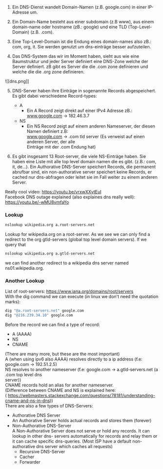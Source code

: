 1) Ein DNS-Dienst wandelt Domain-Namen (z.B. google.com) in einer IP-Adresse um.  

2) Ein Domain-Name besteht aus einer subdomain (z.B www), aus einem domain-name oder hostname (zB.: google) und eine TLD (Top-Level-Domain) (z.B. .com).  

3) Eine Top-Level-Domain ist die Endung eines domain-names also zB.: com, org, it. Sie werden genutzt um dns-einträge besser aufzuteilen.  

4) Das DNS-System das wir im Moment haben, sieht aus wie eine Baumstruktur und jeder Server definiert eine DNS-Zone welche der Server definiert. zB gibt es Server die die .com zone definieren und welche die die .org zone definieren.  

![[dns.png]]

5) DNS-Server haben ihre Einträge in sogenannte Records abgespeichert. Es gibt dabei verschiedene Record-types: 

	* A  
		* Ein A Record zeigt direkt auf einer IPv4 Adresse zB.: www.google.com -> 182.46.3.7  
	* NS  
		*	Ein NS Record zeigt auf einem anderen Nameserver, der diesen Namen definiert z.B:  
			www.google.com -> .com tld server (Es verweist auf einen anderen Server, der alle  
			Einträge mit der .com Endung hat)  
6)  Es gibt insgesamt 13 Root-server, die viele NS-Einträge haben. Sie haben eine Liste mit alle top level domain namen die es gibt. (z.B.: com, it, de...). Ein Authorative DNS-Server speichert Records, die permanent abrufbar sind, ein non-authorative server speichert keine Records, er cached nur dns-abfragen oder leitet sie im Fall weiter zu einem anderen Server.  

Really cool video: https://youtu.be/vrxwXXytEuI  
Facebook DNS outage explained (also explaines dns really well):  
https://youtu.be/-wMU8vmfaYo  

### Lookup  
```bash
nslookup wikipedia.org a.root-servers.net  
```
Lookup for wikipedia.org on a root-server. As we see we can only find a redirect to the org gtld-servers (global top level domain servers). If we query that  
```bash
nslookup wikipedia.org a.gtld-servers.net  
```
we can find another redirect to a wikipedia dns server named ns01.wikipedia.org.  

### Another Lookup
List of root-servers: https://www.iana.org/domains/root/servers  
With the dig command we can execute (in linux we don't need the quotation marks):  
```bash
dig "@a.root-servers.net" google.com  
dig "@216.239.34.10" google.com  
```
Before the record we can find a type of record:  
* A (AAAA)
* NS
* CNAME

(There are many more, but these are the most important)  
A (when using ipv6 also AAAA) resolves directly to a ip address (f.e: google.com → 192.51.2.5)  
NS resolves to another nameserver (f.e: google.com → a.gtld-servers.net (a .com top level dns  
server))  
CNAME records hold an alias for another nameserver.  
(Difference between CNAME and NS is explained here:  
( https://webmasters.stackexchange.com/questions/78181/understanding-cname-and-ns-in-dns))  
There are also a few types of DNS-Servers:  
* Authorative DNS Server  
	An Authorative Server holds actual records and stores them (forever)  
* Non-Authorative DNS-Server  
	A Non-Authorative Server does not serve or hold any records. It can lookup in other dns-  servers automatically for records and relay them or it can cache specific dns-queries. (Most ISP have a default non-authorative dns server which caches all requests)  
	* Recursive DNS-Server
	* Cacher
	* Forwarder